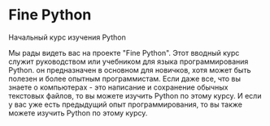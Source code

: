 # Fine Python
Начальный курс изучения Python

Мы рады видеть вас на проекте "Fine Python". Этот вводный курс служит руководством или учебником для языка программирования Python. он предназначен в основном для новичков, хотя может быть полезен и более опытным программистам. Если даже все, что вы знаете о компьютерах - это написание и сохранение обычных текстовых файлов, то вы можете изучить Python по этому курсу. И если у вас уже есть предыдущий опыт программирования, то вы также можете изучить Python по этому курсу.
